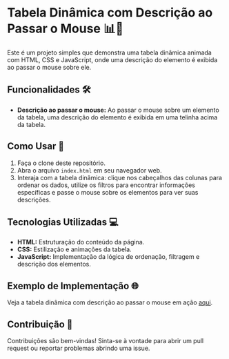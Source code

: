 # Tabela Dinâmica com Descrição ao Passar o Mouse 📊💫

Este é um projeto simples que demonstra uma tabela dinâmica animada com HTML, CSS e JavaScript, onde uma descrição do elemento é exibida ao passar o mouse sobre ele.

## Funcionalidades 🛠️

- **Descrição ao passar o mouse:** Ao passar o mouse sobre um elemento da tabela, uma descrição do elemento é exibida em uma telinha acima da tabela.

## Como Usar 🚀

1. Faça o clone deste repositório.
2. Abra o arquivo `index.html` em seu navegador web.
3. Interaja com a tabela dinâmica: clique nos cabeçalhos das colunas para ordenar os dados, utilize os filtros para encontrar informações específicas e passe o mouse sobre os elementos para ver suas descrições.

## Tecnologias Utilizadas 💻

- **HTML:** Estruturação do conteúdo da página.
- **CSS:** Estilização e animações da tabela.
- **JavaScript:** Implementação da lógica de ordenação, filtragem e descrição dos elementos.

## Exemplo de Implementação 🌐

Veja a tabela dinâmica com descrição ao passar o mouse em ação [aqui](https://tabeladalety.netlify.app/).

## Contribuição 🤝

Contribuições são bem-vindas! Sinta-se à vontade para abrir um pull request ou reportar problemas abrindo uma issue.
